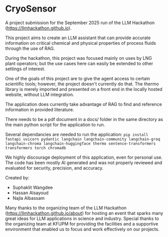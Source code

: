 # CryoSensor

A project submission for the September 2025 run of the LLM Hackathon (https://llmhackathon.github.io).

This project aims to create an LLM assistant that can provide accurate information on critical chemical and physical properties of process fluids through the use of RAG.

During the hackathon, this project was focused mainly on uses by LNG plant operators; but the use cases here can easily be extended to other settings of interest.

One of the goals of this project are to give the agent access to certain scientific tools; however, the project doesn't currently do that. The thermo library is merely imported and presented on a front end in the locally hosted website, without LLM integration.

The application does currently take advantage of RAG to find and reference information in provided literature.

There needs to be a pdf document in a docs/ folder in the same directory as the main python script for the application to run.

Several dependancies are needed to run the application:
```pip install fastapi uvicorn pydantic langchain langchain-community langchain-groq langchain-chroma langchain-huggingface thermo sentence-transformers transformers torch chromadb```

We highly discourage deployment of this application, even for personal use. The code has been mostly AI generated and was not properly reviewed and evaluated for security, precision, and accuracy.

Created by:
- Suphaklit Wangdee
- Hassan Alsayoud
- Najla Albassam

Many thanks to the organizing team of the LLM Hackathon (https://llmhackathon.github.io/about) for hosting an event that sparks many great ideas for LLM applications in science and industry.
Special thanks to the organizing team at KFUPM for providing the facilities and a supportive environment that enabled us to focus and work effectively on our projects.

